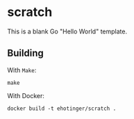 # scratch

This is a blank Go "Hello World" template.

## Building

With `Make`:

`make`

With Docker:

`docker build -t ehotinger/scratch .` 
